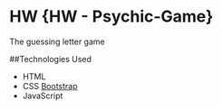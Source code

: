# HW {HW - Psychic-Game}
The guessing letter game

##Technologies Used
- HTML
- CSS [Bootstrap](http://getbootstrap.com/)
- JavaScript

